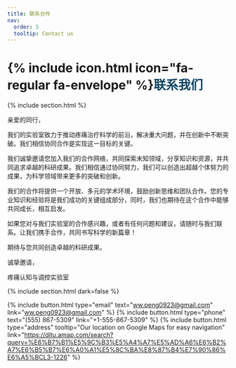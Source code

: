 ```yaml
---
title: 联系合作
nav:
  order: 5
  tooltip: Contact us
---
```


# {% include icon.html icon="fa-regular fa-envelope" %}<span style="color:rgb(14, 69, 99);">**联系我们**</span>

{% include section.html %}


亲爱的同行，<br>

我们的实验室致力于推动疼痛治疗科学的前沿，解决重大问题，并在创新中不断突破。我们相信协同合作是实现这一目标的关键。<br>

我们诚挚邀请您加入我们的合作网络，共同探索未知领域，分享知识和资源，并共同追求卓越的科研成果。我们相信通过协同努力，我们可以创造出超越个体努力的成果，为科学领域带来更多的突破和创新。<br>

我们的合作将提供一个开放、多元的学术环境，鼓励创新思维和团队合作。您的专业知识和经验将是我们成功的关键组成部分，同时，我们也期待在这个合作中能够共同成长，相互启发。<br>

如果您对与我们实验室的合作感兴趣，或者有任何问题和建议，请随时与我们联系。让我们携手合作，共同书写科学的新篇章！<br>

期待与您共同创造卓越的科研成果。<br>

诚挚邀请，<br>

疼痛认知与调控实验室

{% include section.html dark=false %}

{%
  include button.html
  type="email"
  text="ww.peng0923@gmail.com"
  link="ww.peng0923@gmail.com"
%}
{%
  include button.html
  type="phone"
  text="(555) 867-5309"
  link="+1-555-867-5309"
%}
{%
  include button.html
  type="address"
  tooltip="Our location on Google Maps for easy navigation"
  link="https://ditu.amap.com/search?query=%E6%B7%B1%E5%9C%B3%E5%A4%A7%E5%AD%A6%E6%B2%A7%E6%B5%B7%E6%A0%A1%E5%8C%BA%E8%87%B4%E7%90%86%E6%A5%BCL3-1226"
%}


